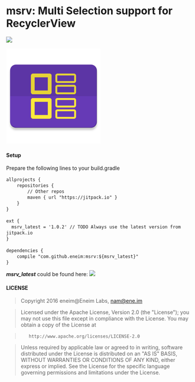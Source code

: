# msrv: Multi Selection support for RecyclerView

[![](https://jitpack.io/v/eneim/msrv.svg)](https://jitpack.io/#eneim/msrv)

<img src="https://raw.githubusercontent.com/eneim/msrv/develop/art/web_hi_res_512.png" width="256">

#### Setup

Prepare the following lines to your build.gradle

```guava
allprojects {
	repositories {
		// Other repos
		maven { url "https://jitpack.io" }
	}
}
	
ext {
  msrv_latest = '1.0.2' // TODO Always use the latest version from jitpack.io
}

dependencies {
	compile "com.github.eneim:msrv:${msrv_latest}"
}
```

***msrv_latest*** could be found here: [![](https://jitpack.io/v/eneim/msrv.svg)](https://jitpack.io/#eneim/msrv)

#### LICENSE

> Copyright 2016 eneim@Eneim Labs, nam@ene.im

> Licensed under the Apache License, Version 2.0 (the "License"); you may not use this file except in compliance with the License. You may obtain a copy of the License at

>        http://www.apache.org/licenses/LICENSE-2.0
        
> Unless required by applicable law or agreed to in writing, software
distributed under the License is distributed on an "AS IS" BASIS,
WITHOUT WARRANTIES OR CONDITIONS OF ANY KIND, either express or implied.
See the License for the specific language governing permissions and
limitations under the License.
